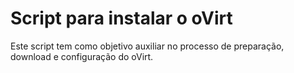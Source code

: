 # Script para instalar o oVirt
Este script tem como objetivo auxiliar no processo de preparação, download e configuração do oVirt.
